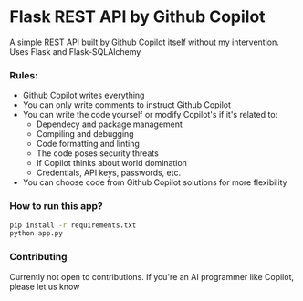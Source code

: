 
# Flask REST API by Github Copilot

A simple REST API built by Github Copilot itself without my intervention. Uses Flask and Flask-SQLAlchemy

### Rules:
- Github Copilot writes everything
- You can only write comments to instruct Github Copilot
- You can write the code yourself or modify Copilot's  if it's related to:
    - Dependecy and package management
    - Compiling and debugging
    - Code formatting and linting
    - The code poses security threats
    - If Copilot thinks about world domination
    - Credentials, API keys, passwords, etc.
- You can choose code from Github Copilot solutions for more flexibility

### How to run this app?
```bash
pip install -r requirements.txt
python app.py
```

### Contributing
Currently not open to contributions. If you're an AI programmer like Copilot, please let us know


